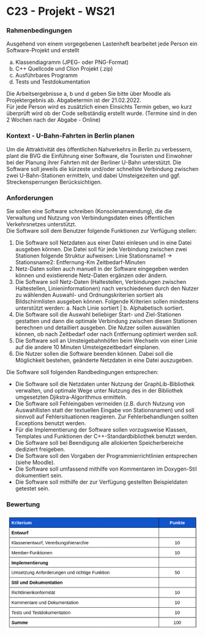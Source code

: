 # C23 - Projekt - WS21
### Rahmenbedingungen
Ausgehend von einem vorgegebenen Lastenheft bearbeitet jede Person ein Software-Projekt und erstellt
<ol type="a">
  <li>Klassendiagramm (JPEG- oder PNG-Format)</li>
  <li>C++ Quellcode und Clion Projekt (.zip)</li>
  <li>Ausführbares Programm</li>
  <li>Tests und Testdokumentation</li>
</ol>

Die Arbeitsergebnisse a, b und d geben Sie bitte über Moodle als Projektergebnis ab.
Abgabetermin ist der 21.02.2022.  
Für jede Person wird es zusätzlich einen Einsichts Termin geben, wo kurz überprüft wird ob der Code selbständig erstellt wurde.
(Termine sind in den 2 Wochen nach der Abgabe - Online)


### Kontext - U-Bahn-Fahrten in Berlin planen
Um die Attraktivität des öffentlichen Nahverkehrs in Berlin zu verbessern, plant die BVG die Einführung einer Software, die Touristen und Einwohner bei der Planung ihrer Fahrten mit der Berliner U-Bahn
unterstützt. Die Software soll jeweils die kürzeste und/oder schnellste Verbindung zwischen zwei
U-Bahn-Stationen ermitteln, und dabei Umsteigezeiten und ggf. Streckensperrungen Berücksichtigen.

### Anforderungen
Sie sollen eine Software schreiben (Konsolenanwendung), die die Verwaltung und Nutzung von Verbindungsdaten eines öffentlichen Verkehrsnetzes unterstützt.  
Die Software soll dem Benutzer folgende Funktionen zur Verfügung stellen:

<ol>
  <li>Die Software soll Netzdaten aus einer Datei einlesen und in eine Datei ausgeben können. Die Datei soll für jede Verbindung zwischen zwei Stationen folgende Struktur aufweisen: Linie Stationsname1 -> Stationsname2: Entfernung-Km Zeitbedarf-Minuten</li>
  <li>Netz-Daten sollen auch manuell in der Software eingegeben werden können und existierende Netz-Daten ergänzen oder ändern.</li>
  <li>Die Software soll Netz-Daten (Haltestellen, Verbindungen zwischen Haltestellen, Linieninformationen) nach verschiedenen durch den Nutzer zu wählenden Auswahl- und Ordnungskriterien sortiert als Bildschirmlisten ausgeben können. Folgende Kriterien sollen mindestens unterstützt werden:  
a. Nach Linie sortiert | b. Alphabetisch sortiert.</li>
  <li>Die Software soll die Auswahl beliebiger Start- und Ziel-Stationen gestatten und dann die optimale Verbindung zwischen diesen Stationen berechnen und detailliert ausgeben. Die Nutzer sollen auswählen können, ob nach Zeitbedarf oder nach Entfernung optimiert werden soll.</li>
  <li>Die Software soll an Umsteigebahnhöfen beim Wechseln von einer Linie auf die andere 10 Minuten Umsteigezeitbedarf einplanen.</li>
  <li>Die Nutzer sollen die Software beenden können. Dabei soll die Möglichkeit bestehen, geänderte Netzdaten in eine Datei auszugeben.</li>
</ol>  
  
Die Software soll folgenden Randbedingungen entsprechen:
* Die Software soll die Netzdaten unter Nutzung der GraphLib-Bibliothek verwalten, und optimale Wege unter Nutzung des in der Bibliothek umgesetzten Djikstra-Algorithmus ermitteln.
* Die Software soll Fehleingaben vermeiden (z.B. durch Nutzung von Auswahllisten statt der textuellen Eingabe von Stationsnamen) und soll sinnvoll auf Fehlersituationen reagieren. Zur Fehlerbehandlungen sollten Exceptions benutzt werden.
* Für die Implementierung der Software sollen vorzugsweise Klassen, Templates und Funktionen der C++-Standardbibliothek benutzt werden.
* Die Software soll bei Beendigung alle allokierten Speicherbereiche dediziert freigeben.
* Die Software soll den Vorgaben der Programmierrichtlinien entsprechen (siehe Moodle).
* Die Software soll umfassend mithilfe von Kommentaren im Doxygen-Stil dokumentiert sein.
* Die Software soll mithilfe der zur Verfügung gestellten Beispieldaten getestet sein.

### Bewertung
![](Bewertung.png)
